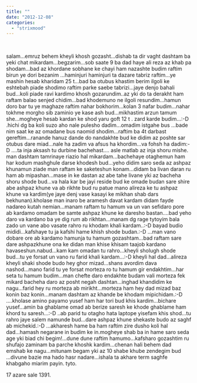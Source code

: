 ```yaml
---
title: ""
date: "2012-12-08"
categories: 
  - "strixmood"
---
```


 

salam...emruz behem kheyli khosh gozasht...dishab ta dir vaght dashtam ba yeki chat mikardam...begzarim...sob saate 9 ba dad haye ali reza az khab pa shodam...bad az khordane sobhane ke chayi ham nazashte budim raftim birun ye dori bezanim ...haminjuri haminjuri ta dazare tabriz raftim...ye mashin hesab kharidam 25 t...bad ba otubus khastim berim ilgoli ke eshtebah piade shodimo raftim parke saebe tabrizi...jaye denjo bahali bud...koli piade ravi kardimo khosh gozarundim..az yki do ta derakht ham raftam balao senjed chidim...bad khodemuno ne ilgoli resundim...hamun doro bar tu ye maghaze raftim nahar bokhorim...kolan 3 nafar budim...nahar tokhme morgho sib zaminio ye kase ash bud...mikhastim arzun tamum she...mogheye hesab kardan ke shod yaru goft 12 t . zard karde budim...:-D .hichi dg ba koli suzo aho nale pulesho dadim...omadim istgahe bus ...bade nim saat ke az omadane bus naomid shodim...raftim ba 4t darbast gereftim...ranande hanuz dande do nandakhte bud ke didim az poshte sar otubus dare miad...nale ha zadim va afsus ha khordim...va fohsh ha dadim:-D ....ta inja aksash tu durbine bachehast.... asle matlab az inja shoru mishe. man dashtam tamrinaye riazio hal mikardam...bachehaye otaghemun ham har kodum mashghule darse khodesh bud...yeho didim saro seda az ashpaz khunamun ziade man raftam ke saketeshun konam...didam ba livan daran ru ham ab mipashan...mase in ke dastan az abe tahe livane yki az bacheha shoru shode bud...va hala kar be jayi reside bud ke omade budan sare shire abe ashpaz khune va ab rikhte bud ru patue mano alireza ke tu ashpaz khune va kardim(ye jaye denj vase kasayi ke mikhan shab dars bekhunan).kholase man inaro be aramesh davat kardam didam fayde nadareo kutah nemian...manam raftam tu hamum va un van sefidaro pore ab kardamo omadam be samte ashpaz khune ke daresho bastan....bad yeho daro va kardano ba ye dig rum ab rikhtan...manam dg rage tytoyim bala zado un vane abo vasate rahro ru khodam khali kardam..:-D bayad budio mididi...kafshaye tu ja kafshi hame khish shode budan.:-D ...man vano dobare ore ab kardamo hamunja tu hamum gozashtam...bad raftam sare dare ashpazkhune ona ke didan man khise khisam taajob kardano havaseshun.nabud...kam kam omadan tu rahro...kheyli sholugh shode bud...tu ye forsat un vano ru farid khali kardam...:-D kheyli hal dad...alireza kheyli shaki shode budo hey ghor mizad...shans avordim dava nashod...mano farid tu ye forsat morteza ro tu hamum gir endakhtim...har seta tu hamum budim...man chefte daro endakhte budam vali morteza fek mikard bacheha daro az posht negah dashtan...inghad khandidim ke nagu...farid hey ru morteza ab mirikht...morteza ham hey dad mizad baz konin baz konin...manam dashtam az khande be khodam mipichidam.:-D ....kholase amino payamo yusef ham har tori bud khis kardim...bichare yusef...amin ba ghablame omad ab berize saresh ke khode ghablame ham khord tu saresh...:-D ..ab parid tu otagho hata laptope yisefam khis shod...tu rahro jaye salem namunde bud...dare ashpaz khune shekaste budo az saghf ab michekid.:-D ...akharesh hame ba ham raftim zire dusho koli hal dad...hamash negarane in budim ke in.mogheye shab ba in hame saro seda age yki biad chi begim!...dune dune raftim hamumo...kafsharo gozashtim ru shufajo zaminam ba parche khoshk kardim...chenan hali behem dad emshab ke nagu...mitunam begam yki az 10 shabe khube zendegim bud ...divune bazie ma hado hasr nadare...ishala ta akhare term saghfe khabgaho miarim payin. tyto.

17 azare sale 1391.
